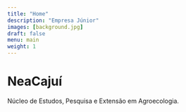 ```yaml
---
title: "Home"
description: "Empresa Júnior"
images: [background.jpg]
draft: false
menu: main
weight: 1
---
```


NeaCajuí
===============


Núcleo de Estudos, Pesquisa e Extensão em Agroecologia.

